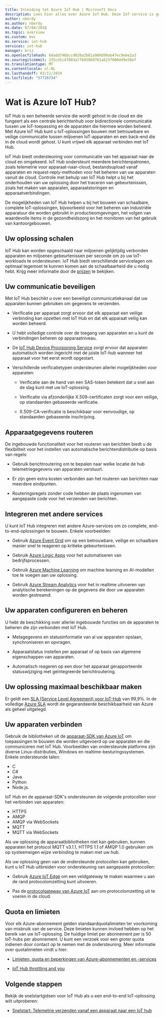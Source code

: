 ```yaml
---
title: Inleiding tot Azure IoT Hub | Microsoft Docs
description: Lees hier alles over Azure IoT Hub. Deze IoT-service is gebouwd voor schaalbare gegevensopname, apparaatbeheer en beveiliging.
author: nberdy
ms.author: nberdy
ms.date: 07/04/2018
ms.topic: overview
ms.custom: mvc
ms.service: iot-hub
services: iot-hub
manager: briz
ms.openlocfilehash: 6dadd746bccd028a2b81a980d99ab47ec9e6e2a3
ms.sourcegitcommit: 235cd1c4f003a7f8459b9761a623f000dd9e50ef
ms.translationtype: MT
ms.contentlocale: nl-NL
ms.lasthandoff: 03/11/2019
ms.locfileid: "57726734"
---
```

# <a name="what-is-azure-iot-hub"></a>Wat is Azure IoT Hub?

IoT Hub is een beheerde service die wordt gehost in de cloud en die fungeert als een centrale berichtenhub voor bidirectionele communicatie tussen uw IoT-toepassing en de apparaten die hiermee worden beheerd. Met Azure IoT Hub kunt u IoT-oplossingen bouwen met betrouwbare en veilige communicatie tussen miljoenen IoT-apparaten en een back-end die in de cloud wordt gehost. U kunt vrijwel elk apparaat verbinden met IoT Hub.

IoT Hub biedt ondersteuning voor communicatie van het apparaat naar de cloud en omgekeerd. IoT Hub ondersteunt meerdere berichtenpatronen, zoals telemetrie voor apparaat-naar-cloud, bestandsupload vanaf apparaten en request-reply-methoden voor het beheren van uw apparaten vanuit de cloud. Controle met behulp van IoT Hub helpt u bij het onderhouden van uw oplossing door het traceren van gebeurtenissen, zoals het maken van apparaten, apparaatstoringen en apparaatverbindingen.

De mogelijkheden van IoT Hub helpen u bij het bouwen van schaalbare, complete IoT-oplossingen, bijvoorbeeld voor het beheren van industriële apparatuur die worden gebruikt in productieomgevingen, het volgen van waardevolle items in de gezondheidszorg en het monitoren van het gebruik van kantoorgebouwen.

## <a name="scale-your-solution"></a>Uw oplossing schalen

IoT Hub kan worden opgeschaald naar miljoenen gelijktijdig verbonden apparaten en miljoenen gebeurtenissen per seconde om zo uw IoT-workloads te ondersteunen. IoT Hub biedt verschillende servicelagen om optimaal tegemoet te kunnen komen aan de schaalbaarheid die u nodig hebt. Krijg meer informatie door de [prijzen](https://azure.microsoft.com/pricing/details/iot-hub/) te bekijken.

## <a name="secure-your-communications"></a>Uw communicatie beveiligen

Met IoT Hub beschikt u over een beveiligd communicatiekanaal dat uw apparaten kunnen gebruiken om gegevens te verzenden.

* Verificatie per apparaat zorgt ervoor dat elk apparaat een veilige verbinding kan opzetten met IoT Hub en dat elk apparaat veilig kan worden beheerd.

* U hebt volledige controle over de toegang van apparaten en u kunt de verbindingen beheren op apparaatniveau.

* De [IoT Hub Device Provisioning Service](https://docs.microsoft.com/azure/iot-dps/) zorgt ervoor dat apparaten automatisch worden ingericht met de juiste IoT-hub wanneer het apparaat voor het eerst wordt opgestart.

* Verschillende verificatietypen ondersteunen allerlei mogelijkheden voor apparaten:

  * Verificatie aan de hand van een SAS-token betekent dat u snel aan de slag kunt met uw IoT-oplossing.

  * Verificatie via afzonderlijke X.509-certificaten zorgt voor een veilige, op standaarden gebaseerde verificatie.

  * X.509-CA-verificatie is beschikbaar voor eenvoudige, op standaarden gebaseerde inschrijving.

## <a name="route-device-data"></a>Apparaatgegevens routeren

De ingebouwde functionaliteit voor het routeren van berichten biedt u de flexibiliteit voor het instellen van automatische berichtendistributie op basis van regels:

* Gebruik berichtroutering om te bepalen naar welke locatie de hub telemetriegegevens van apparaten verstuurt.

* Er zijn geen extra kosten verbonden aan het routeren van berichten naar meerdere eindpunten.

* Routeringsregels zonder code hebben de plaats ingenomen van aangepaste code voor het verzenden van berichten.

## <a name="integrate-with-other-services"></a>Integreren met andere services

U kunt IoT Hub integreren met andere Azure-services om zo complete, end-to-end-oplossingen te bouwen. Enkele voorbeelden:

* Gebruik [Azure Event Grid](https://docs.microsoft.com/azure/event-grid/) om op een betrouwbare, veilige en schaalbare manier snel te reageren op kritieke gebeurtenissen.

* Gebruik [Azure Logic Apps](https://docs.microsoft.com/azure/logic-apps/) voor het automatiseren van bedrijfsprocessen.

* Gebruik [Azure Machine Learning](https://docs.microsoft.com/azure/machine-learning/) om machine learning en AI-modellen toe te voegen aan uw oplossing.

* Gebruik [Azure Stream Analytics](https://docs.microsoft.com/azure/stream-analytics/) voor het in realtime uitvoeren van analytische berekeningen op de gegevens die door uw apparaten worden gestreamd.

## <a name="configure-and-control-your-devices"></a>Uw apparaten configureren en beheren

U hebt de beschikking over allerlei ingebouwde functies om de apparaten te beheren die zijn verbonden met IoT Hub.

* Metagegevens en statusinformatie van al uw apparaten opslaan, synchroniseren en opvragen.

* Apparaatstatus instellen per apparaat of op basis van algemene eigenschappen van apparaten.

* Automatisch reageren op een door het apparaat gerapporteerde statuswijziging met geïntegreerde berichtroutering.

## <a name="make-your-solution-highly-available"></a>Uw oplossing maximaal beschikbaar maken

Er geldt een [SLA (Service Level Agreement) voor IoT-Hub](https://azure.microsoft.com/support/legal/sla/iot-hub/) van 99,9%. In de volledige [Azure SLA](https://azure.microsoft.com/support/legal/sla/) wordt de gegarandeerde beschikbaarheid van Azure als geheel uitgelegd.

## <a name="connect-your-devices"></a>Uw apparaten verbinden

Gebruik de bibliotheken uit de [apparaat-SDK van Azure IoT](https://docs.microsoft.com/azure/iot-hub/iot-hub-devguide-sdks) om toepassingen te bouwen die worden uitgevoerd op uw apparaten en die communiceren met IoT Hub. Voorbeelden van ondersteunde platforms zijn diverse Linux-distributies, Windows en realtime-besturingssystemen. Enkele ondersteunde talen:

* C
* C#
* Java
* Python
* Node.js.

IoT Hub en de apparaat-SDK's ondersteunen de volgende protocollen voor het verbinden van apparaten:

* HTTPS
* AMQP
* AMQP via WebSockets
* MQTT
* MQTT via WebSockets

Als uw oplossing de apparaatbibliotheken niet kan gebruiken, kunnen apparaten het protocol MQTT v3.1.1, HTTPS 1.1 of AMQP 1.0 gebruiken om op systeemeigen wijze verbinding te maken met uw hub.

Als uw oplossing geen van de ondersteunde protocollen kan gebruiken, kunt u IoT Hub uitbreiden voor ondersteuning van aangepaste protocollen:

* Gebruik [Azure IoT Edge](https://docs.microsoft.com/azure/iot-edge/) om een veldgateway te maken waarmee u aan de rand protocolomzetting kunt uitvoeren.

* Pas de [protocolgateway van Azure IoT](https://github.com/Azure/azure-iot-protocol-gateway/blob/master/README.md) aan om protocolomzetting uit te voeren in de cloud.

## <a name="quotas-and-limits"></a>Quota en limieten

Voor elk Azure-abonnement gelden standaardquotalimieten ter voorkoming van misbruik van de service. Deze limieten kunnen invloed hebben op het bereik van uw IoT-oplossing. De huidige limiet per abonnement per is 50 IoT-hubs per abonnement. U kunt een verzoek voor een groter quota indienen door contact op te nemen met de ondersteuning. Meer informatie over quotalimieten vindt u hier:

* [Limieten, quota en beperkingen van Azure-abonnementen en -services](../azure-subscription-service-limits.md)

* [IoT Hub throttling and you](https://azure.microsoft.com/blog/iot-hub-throttling-and-you/)

## <a name="next-steps"></a>Volgende stappen

Bekijk de snelstartgidsen voor IoT Hub als u een end-to-end IoT-oplossing wilt uitproberen:

* [Snelstart: Telemetrie verzenden vanaf een apparaat naar een IoT hub](quickstart-send-telemetry-node.md)